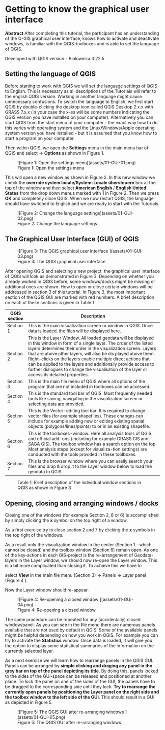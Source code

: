 ﻿# Getting to know the graphical user interface

**Abstract** 
After completing this tutorial, the participant has an understanding of the Q-GIS graphical user interface, knows how to activate and deactivate windows, is familiar with the QGIS-toolboxes and is able to
set the language of QGIS.

Developed with QGIS version - Bialowieza 3.22.5

## Setting the language of QGIS

Before starting to work with QGIS we will set the language settings of QGIS to English. This is necessary as all descriptions of the Tutorials will refer to the english QGIS version. Working in another language might cause unnecessary confusions. To switch the language to English, we first start QGIS by double-clicking the desktop icon called QGIS Desktop 2.x.x with GRASS 7.x.x (in your case the x-es will be some numbers indicating the QGIS version you have installed on your computer). Alternatively you can start QGIS from the start menu of your computer - the exact way how to do this varies with operating system and the Linux/Windows/Apple operating system version you have installed - but it is assumed that you know how to start a program on your computer. 

Then within QGIS, we open the **Settings** menu in the main menu bar of QGIS and select -> **Options** as shown in Figure 1.

<figure markdown>
  ![Figure 1: Open the settings menu](assets/01-GUI-01.png)
  <figcaption>Figure 1: Open the settings menu</figcaption>
</figure>

This will open a new window as shown in Figure 2. In this new window we check the **override system locale/System-Locale übersteuern** box at the top of the window and then select **American English** / **English United States** from the drop down menus marked with 1 in Figure 2. Then we press **OK** and completely close QGIS. When we now restart QGIS, the language should have switched to English and we are ready to start with the Tutorials.

<figure markdown>
  ![Figure 2: Change the language settings](assets/01-GUI-02.png)
  <figcaption>Figure 2: Change the language settings</figcaption>
</figure>

## The Graphical User Interface (GUI) of QGIS

<figure markdown>
  ![Figure 3: The QGIS graphical user interface ](assets/01-GUI-03.png)
  <figcaption>Figure 3: The QGIS graphical user interface</figcaption>
</figure>

After opening QGIS and selecting a new project, the graphical user interface of QGIS will look as demonstrated in Figure 3. Depending on whether you already worked in QGIS before, some windows/docks might be missing or additional ones are shown. How to open or close certain windows will be addressed in section 3 of this tutorial.
In Figure 3, the most important section of the QGIS GUI are marked with red numbers. A brief description on each of these sections is given in Table 1.

| QGIS section | Description  |
|--------------|--------------|
| Section 1    |This is the main visualization screen or window in QGIS. Once data is loaded, the files will be displayed here.  |
| Section 2    |This is the Layer Window. All loaded geodata will be displayed in this window in form of a single layer. The order of the listed layers determines their order in the visualization screen. Layers that are above other layers, will also be dis played above them. Right-clicks on the layers enable multiple direct actions that can be applied to the layers and additionally provide access to further dialogues to change the visualisation of the layer or access its detailed properties.  |
| Section 3    |This is the main file menu of QGIS where all options of the program that are not included in toolboxes can be accessed.  |
| Section 4    | This is the standard tool bar of QGIS. Most frequently needed tools like saving, navigating in the visualization screen or selecting data are provided. |
| Section 5    | This is the Vector-editing tool bar. It is required to change vector files (for example shapefiles). These changes can include for example adding new or editing existing spatial objects (polygons/lines/points) to or in an existing shapefile. |
| Section 6    | This is the toolboxes-window. Here all analysis tools of QGIS and official add-ons (including for example GRASS GIS and SAGA GIS). The toolbox window has a search option on the top. Most analysis steps (except for visualiza-tion settings) are conducted with the tools provided in these toolboxes. |
| Section 7    | This is the browser window where you can easily search your files and drap & drop it to the Layer window below to load the geodata to QGIS |

<figure markdown>
  <figcaption>Table 1: Brief description of the individual window sections in QGIS as shown in Figure 3</figcaption>
</figure>

## Opening, closing and arranging windows / docks

Closing one of the windows (for example Section 2, 8 or 6) is accomplished by simply clicking the **x** symbol on the top right of a window.

As a first exercise try to close section 2 and 7 by clicking the **x** symbols in the top right of the windows.

As a result only the visualization window in the center (Section 1 - which cannot be closed) and the toolbox window (Section 6) remain open. As one of the key-actions in each GIS-project is the re-arrangement of Geodata-layers in the Layer window, we should now re-open the Layer window. This is a bit more complicated than closing it. To achieve this we have to 

select **View** in the main file menu (Section 3) -> Panels -> Layer panel (Figure 4 ).

Now the Layer window should re-appear.

<figure markdown>
  ![Figure 4: Re-opening a closed window ](assets/01-GUI-04.png)
  <figcaption>Figure 4: Re-opening a closed window</figcaption>
</figure>

The same procedure can be repeated for any (accidentally) closed window/panel. As you can see in the file menu there are numerous panels available that are not used by default in QGIS. Some of the available panels might be helpful depending on how you work in QGIS. For example you can try to activate the **Statistics** window. Once data is loaded, it will
give you the option to display some statistical summaries of the information on the currently selected layer.

As a next exercise we will learn how to rearrange panels in the QGIS GUI. Panels can be arranged by **simple clicking and draging any panel in the grey bar on top of the panel depicting its title**. By doing this, panels locked to the sides of the GUI-space can be released and positioned at another place. To lock the panel on one of the sides of the GUI, the panels have to be dragged to the corresponding side until they lock. **Try to rearrange the currently open panels by positioning the Layer panel on the right side and the toolbox window to the left side of the GUI**. This should result in a GUI as depicted in Figure 5.

<figure markdown>
  ![Figure 5: The QGIS GUI after re-arranging windows ](assets/01-GUI-05.png)
  <figcaption>Figure 5: The QGIS GUI after re-arranging windows</figcaption>
</figure>
